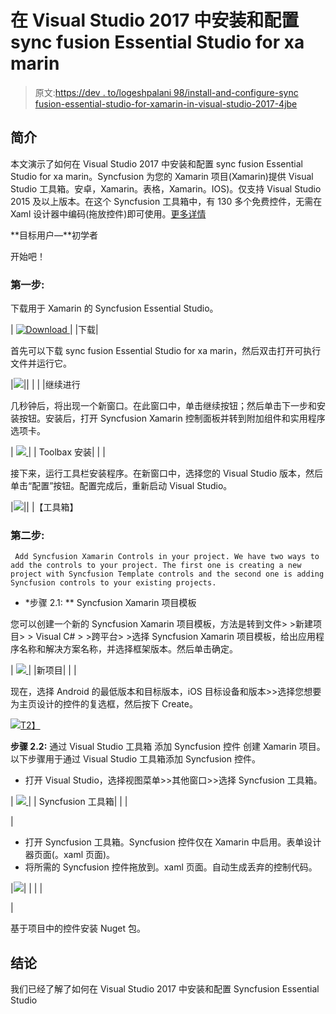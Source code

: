 # 在 Visual Studio 2017 中安装和配置 sync fusion Essential Studio for xa marin

> 原文:[https://dev . to/logeshpalani 98/install-and-configure-sync fusion-essential-studio-for-xamarin-in-visual-studio-2017-4jbe](https://dev.to/logeshpalani98/install-and-configure-syncfusion-essential-studio-for-xamarin-in-visual-studio-2017-4jbe)

## [](#introduction)**简介**

本文演示了如何在 Visual Studio 2017 中安装和配置 sync fusion Essential Studio for xa marin。Syncfusion 为您的 Xamarin 项目(Xamarin)提供 Visual Studio 工具箱。安卓，Xamarin。表格，Xamarin。IOS)。仅支持 Visual Studio 2015 及以上版本。在这个 Syncfusion 工具箱中，有 130 多个免费控件，无需在 Xaml 设计器中编码(拖放控件)即可使用。[更多详情](https://www.syncfusion.com/products/xamarin)

**目标用户—**初学者

开始吧！

### [](#step-1)**第一步:**

下载用于 Xamarin 的 Syncfusion Essential Studio。

| [![](../Images/e4d1d14cd80c043e225eb1e00b2deeb2.png "Download") ](https://2.bp.blogspot.com/-gdUDOv95cIY/W9Cct6mWSjI/AAAAAAAALtA/T8FSjUqSa6o6uA1yuByVnMyMTSKsJ4q2wCLcBGAs/s1600/1.png) |
|下载|

首先可以下载 sync fusion Essential Studio for xa marin，然后双击打开可执行文件并运行它。

|[![](../Images/7d61c08b90aaea991a05df1aa9f08cfc.png)|](https://4.bp.blogspot.com/-_y0cul5RsRE/W9CcuotCyNI/AAAAAAAALtI/v32dbDezpWYNX03InYvReNwRHDwl6CaxwCLcBGAs/s1600/2.png)| |
| |继续进行

几秒钟后，将出现一个新窗口。在此窗口中，单击继续按钮；然后单击下一步和安装按钮。安装后，打开 Syncfusion Xamarin 控制面板并转到附加组件和实用程序选项卡。

| [![](../Images/dc7b30f215c8e6e7f12186e72669dd7e.png) ](https://1.bp.blogspot.com/-nFCSs8B4ZD0/W9Cct3xrkCI/AAAAAAAALtE/Jv2SPs9LHoQGKC6utg1GaHViunKqEt90wCLcBGAs/s1600/3.png) |
| Toolbax 安装|
|
|

接下来，运行工具栏安装程序。在新窗口中，选择您的 Visual Studio 版本，然后单击“配置”按钮。配置完成后，重新启动 Visual Studio。

|[![](../Images/724ebd1cd3d5976166ed465247dec1ee.png)|](https://4.bp.blogspot.com/--xAQFDAFWtk/W9CcwMBx1tI/AAAAAAAALtM/rA34qhfKVU4jpemN1E8Dv-wFgL0OFD2eQCLcBGAs/s1600/4.png)|
|【工具箱】

### [](#step-2)**第二步:**

```
 Add Syncfusion Xamarin Controls in your project. We have two ways to add the controls to your project. The first one is creating a new project with Syncfusion Template controls and the second one is adding Syncfusion controls to your existing projects. 
```

* *步骤 2.1: ** Syncfusion Xamarin 项目模板

您可以创建一个新的 Syncfusion Xamarin 项目模板，方法是转到文件> >新建项目> > Visual C# > >跨平台> >选择 Syncfusion Xamarin 项目模板，给出应用程序名称和解决方案名称，并选择框架版本。然后单击确定。

| [![](../Images/adb66189bd19d67cd59d2b7c7979ae68.png) ](https://3.bp.blogspot.com/-39eihxZohQA/W9CcwYkWIOI/AAAAAAAALtQ/rsyMN79zyGMeQV7HevUvr0f6aTjTCgk5wCLcBGAs/s1600/5.png) |
|新项目|
|
|

现在，选择 Android 的最低版本和目标版本，iOS 目标设备和版本>>选择您想要为主页设计的控件的复选框，然后按下 Create。

[![](../Images/2e8efe1bdaff35450519fb61ebae08c4.png)T2】](https://2.bp.blogspot.com/--SV3-6nLv9Q/W9CcxePI6xI/AAAAAAAALtU/KfJRmhvQAdIuxNHG3HagPIQNwFGoC1B8ACLcBGAs/s1600/6.png)

**步骤 2.2:** 通过 Visual Studio 工具箱
添加 Syncfusion 控件
创建 Xamarin 项目。以下步骤用于通过 Visual Studio 工具箱添加 Syncfusion 控件。

*   打开 Visual Studio，选择视图菜单>>其他窗口>>选择 Syncfusion 工具箱。

| [![](../Images/491eb02d66d0841c001d7f7853578044.png) ](https://1.bp.blogspot.com/-1KrC6siwLLg/W9Ccy7iRN5I/AAAAAAAALtY/MR4jq4tlAjEdKwtmLROAIWzPiIP9Wyq9QCLcBGAs/s1600/7.png) |
| Syncfusion 工具箱|
|
|

|

*   打开 Syncfusion 工具箱。Syncfusion 控件仅在 Xamarin 中启用。表单设计器页面(。xaml 页面)。
*   将所需的 Syncfusion 控件拖放到。xaml 页面。自动生成丢弃的控制代码。

|[![](../Images/1022ba01d890bc1e8938a185efcb9634.png)](https://4.bp.blogspot.com/-9y5BCmsRTj4/W9CczRGWjWI/AAAAAAAALtc/_v6fB33oUVIBDBiK6tm5fgCL5M8k8PNzACLcBGAs/s1600/9.png)|
|
|
|

|

基于项目中的控件安装 Nuget 包。

## [](#conclusion)**结论**

我们已经了解了如何在 Visual Studio 2017 中安装和配置 Syncfusion Essential Studio